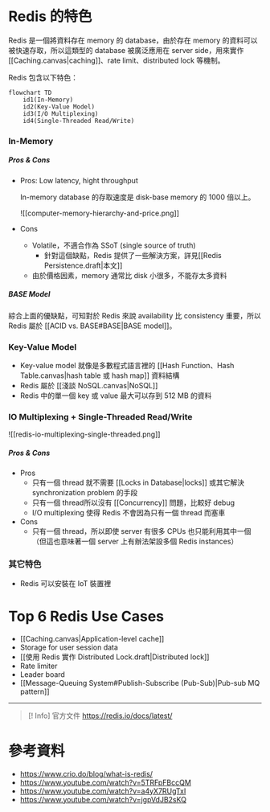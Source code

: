 # Redis 的特色

Redis 是一個將資料存在 memory 的 database，由於存在 memory 的資料可以被快速存取，所以這類型的 database 被廣泛應用在 server side，用來實作 [[Caching.canvas|caching]]、rate limit、distributed lock 等機制。

Redis 包含以下特色：

```mermaid
flowchart TD
    id1(In-Memory)
    id2(Key-Value Model)
    id3(I/O Multiplexing)
    id4(Single-Threaded Read/Write)
```

### In-Memory

##### Pros & Cons

- Pros: Low latency, hight throughput

    In-memory database 的存取速度是 disk-base memory 的 1000 倍以上。

    ![[computer-memory-hierarchy-and-price.png]]

- Cons
    - Volatile，不適合作為 SSoT (single source of truth)
        - 針對這個缺點，Redis 提供了一些解決方案，詳見[[Redis Persistence.draft|本文]]
    - 由於價格因素，memory 通常比 disk 小很多，不能存太多資料

##### BASE Model

綜合上面的優缺點，可知對於 Redis 來說 availability 比 consistency 重要，所以 Redis 屬於 [[ACID vs. BASE#BASE|BASE model]]。

### Key-Value Model

- Key-value model 就像是多數程式語言裡的 [[Hash Function、Hash Table.canvas|hash table 或 hash map]] 資料結構
- Redis 屬於 [[淺談 NoSQL.canvas|NoSQL]]
- Redis 中的單一個 key 或 value 最大可以存到 512 MB 的資料

### IO Multiplexing + Single-Threaded Read/Write

![[redis-io-multiplexing-single-threaded.png]]

##### Pros & Cons

- Pros
    - 只有一個 thread 就不需要 [[Locks in Database|locks]] 或其它解決 synchronization problem 的手段
    - 只有一個 thread所以沒有 [[Concurrency]] 問題，比較好 debug
    - I/O multiplexing 使得 Redis 不會因為只有一個 thread 而塞車
- Cons
    - 只有一個 thread，所以即使 server 有很多 CPUs 也只能利用其中一個（但這也意味著一個 server 上有辦法架設多個 Redis instances）

### 其它特色

- Redis 可以安裝在 IoT 裝置裡

# Top 6 Redis Use Cases

- [[Caching.canvas|Application-level cache]]
- Storage for user session data
- [[使用 Redis 實作 Distributed Lock.draft|Distributed lock]]
- Rate limiter
- Leader board
- [[Message-Queuing System#Publish-Subscribe (Pub-Sub)|Pub-sub MQ pattern]]

---

>[! Info] 官方文件
><https://redis.io/docs/latest/>

# 參考資料

- <https://www.crio.do/blog/what-is-redis/>
- <https://www.youtube.com/watch?v=5TRFpFBccQM>
- <https://www.youtube.com/watch?v=a4yX7RUgTxI>
- <https://www.youtube.com/watch?v=jgpVdJB2sKQ>

